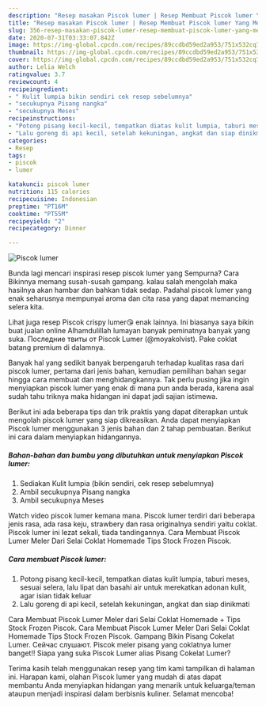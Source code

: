 ```yaml
---
description: "Resep masakan Piscok lumer | Resep Membuat Piscok lumer Yang Menggugah Selera"
title: "Resep masakan Piscok lumer | Resep Membuat Piscok lumer Yang Menggugah Selera"
slug: 356-resep-masakan-piscok-lumer-resep-membuat-piscok-lumer-yang-menggugah-selera
date: 2020-07-31T03:33:07.842Z
image: https://img-global.cpcdn.com/recipes/89ccdbd59ed2a953/751x532cq70/piscok-lumer-foto-resep-utama.jpg
thumbnail: https://img-global.cpcdn.com/recipes/89ccdbd59ed2a953/751x532cq70/piscok-lumer-foto-resep-utama.jpg
cover: https://img-global.cpcdn.com/recipes/89ccdbd59ed2a953/751x532cq70/piscok-lumer-foto-resep-utama.jpg
author: Lelia Welch
ratingvalue: 3.7
reviewcount: 4
recipeingredient:
- " Kulit lumpia bikin sendiri cek resep sebelumnya"
- "secukupnya Pisang nangka"
- "secukupnya Meses"
recipeinstructions:
- "Potong pisang kecil-kecil, tempatkan diatas kulit lumpia, taburi meses, sesuai selera, lalu lipat dan basahi air untuk merekatkan adonan kulit, agar isian tidak keluar"
- "Lalu goreng di api kecil, setelah kekuningan, angkat dan siap dinikmati"
categories:
- Resep
tags:
- piscok
- lumer

katakunci: piscok lumer 
nutrition: 115 calories
recipecuisine: Indonesian
preptime: "PT16M"
cooktime: "PT55M"
recipeyield: "2"
recipecategory: Dinner

---
```



![Piscok lumer](https://img-global.cpcdn.com/recipes/89ccdbd59ed2a953/751x532cq70/piscok-lumer-foto-resep-utama.jpg)

Bunda lagi mencari inspirasi resep piscok lumer yang Sempurna? Cara Bikinnya memang susah-susah gampang. kalau salah mengolah maka hasilnya akan hambar dan bahkan tidak sedap. Padahal piscok lumer yang enak seharusnya mempunyai aroma dan cita rasa yang dapat memancing selera kita.

Lihat juga resep Piscok crispy lumer😘 enak lainnya. Ini biasanya saya bikin buat jualan online Alhamdulillah lumayan banyak peminatnya banyak yang suka. Последние твиты от Piscok Lumer (@moyakolvist). Pake coklat batang premium di dalamnya.

Banyak hal yang sedikit banyak berpengaruh terhadap kualitas rasa dari piscok lumer, pertama dari jenis bahan, kemudian pemilihan bahan segar hingga cara membuat dan menghidangkannya. Tak perlu pusing jika ingin menyiapkan piscok lumer yang enak di mana pun anda berada, karena asal sudah tahu triknya maka hidangan ini dapat jadi sajian istimewa.


Berikut ini ada beberapa tips dan trik praktis yang dapat diterapkan untuk mengolah piscok lumer yang siap dikreasikan. Anda dapat menyiapkan Piscok lumer menggunakan 3 jenis bahan dan 2 tahap pembuatan. Berikut ini cara dalam menyiapkan hidangannya.

<!--inarticleads1-->

##### Bahan-bahan dan bumbu yang dibutuhkan untuk menyiapkan Piscok lumer:

1. Sediakan  Kulit lumpia (bikin sendiri, cek resep sebelumnya)
1. Ambil secukupnya Pisang nangka
1. Ambil secukupnya Meses


Watch video piscok lumer kemana mana. Piscok lumer terdiri dari beberapa jenis rasa, ada rasa keju, strawbery dan rasa originalnya sendiri yaitu coklat. Piscok lumer ini lezat sekali, tiada tandingannya. Cara Membuat Piscok Lumer Meler Dari Selai Coklat Homemade Tips Stock Frozen Piscok. 

<!--inarticleads2-->

##### Cara membuat Piscok lumer:

1. Potong pisang kecil-kecil, tempatkan diatas kulit lumpia, taburi meses, sesuai selera, lalu lipat dan basahi air untuk merekatkan adonan kulit, agar isian tidak keluar
1. Lalu goreng di api kecil, setelah kekuningan, angkat dan siap dinikmati


Cara Membuat Piscok Lumer Meler dari Selai Coklat Homemade + Tips Stock Frozen Piscok. Cara Membuat Piscok Lumer Meler Dari Selai Coklat Homemade Tips Stock Frozen Piscok. Gampang Bikin Pisang Cokelat Lumer. Сейчас слушают. Piscok meler pisang yang coklatnya lumer banget!! Siapa yang suka Piscok Lumer alias Pisang Cokelat Lumer? 

Terima kasih telah menggunakan resep yang tim kami tampilkan di halaman ini. Harapan kami, olahan Piscok lumer yang mudah di atas dapat membantu Anda menyiapkan hidangan yang menarik untuk keluarga/teman ataupun menjadi inspirasi dalam berbisnis kuliner. Selamat mencoba!
